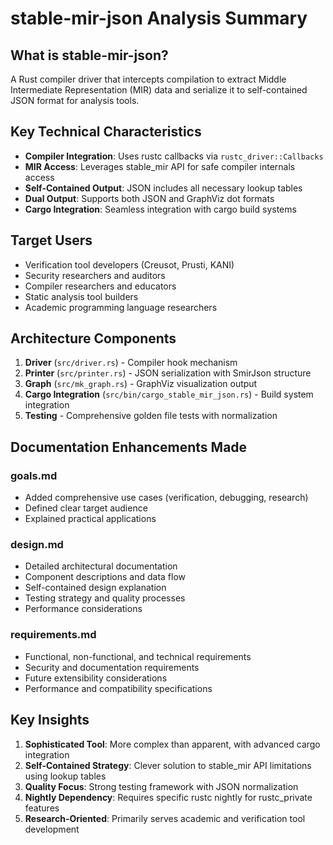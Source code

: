 # stable-mir-json Analysis Summary

## What is stable-mir-json?

A Rust compiler driver that intercepts compilation to extract Middle Intermediate Representation (MIR) data and serialize it to self-contained JSON format for analysis tools.

## Key Technical Characteristics

- **Compiler Integration**: Uses rustc callbacks via `rustc_driver::Callbacks`
- **MIR Access**: Leverages stable_mir API for safe compiler internals access
- **Self-Contained Output**: JSON includes all necessary lookup tables
- **Dual Output**: Supports both JSON and GraphViz dot formats
- **Cargo Integration**: Seamless integration with cargo build systems

## Target Users

- Verification tool developers (Creusot, Prusti, KANI)
- Security researchers and auditors
- Compiler researchers and educators
- Static analysis tool builders
- Academic programming language researchers

## Architecture Components

1. **Driver** (`src/driver.rs`) - Compiler hook mechanism
2. **Printer** (`src/printer.rs`) - JSON serialization with SmirJson structure
3. **Graph** (`src/mk_graph.rs`) - GraphViz visualization output
4. **Cargo Integration** (`src/bin/cargo_stable_mir_json.rs`) - Build system integration
5. **Testing** - Comprehensive golden file tests with normalization

## Documentation Enhancements Made

### goals.md
- Added comprehensive use cases (verification, debugging, research)
- Defined clear target audience
- Explained practical applications

### design.md  
- Detailed architectural documentation
- Component descriptions and data flow
- Self-contained design explanation
- Testing strategy and quality processes
- Performance considerations

### requirements.md
- Functional, non-functional, and technical requirements
- Security and documentation requirements
- Future extensibility considerations
- Performance and compatibility specifications

## Key Insights

1. **Sophisticated Tool**: More complex than apparent, with advanced cargo integration
2. **Self-Contained Strategy**: Clever solution to stable_mir API limitations using lookup tables
3. **Quality Focus**: Strong testing framework with JSON normalization
4. **Nightly Dependency**: Requires specific rustc nightly for rustc_private features
5. **Research-Oriented**: Primarily serves academic and verification tool development
